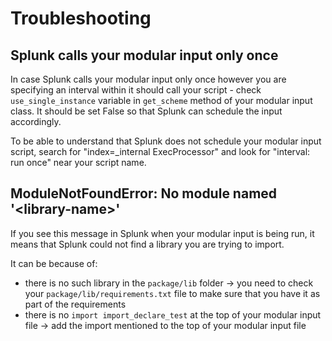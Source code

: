 # Troubleshooting

## Splunk calls your modular input only once

In case Splunk calls your modular input only once however you are
specifying an interval within it should call your script - check
`use_single_instance` variable in `get_scheme` method of your modular
input class. It should be set False so that Splunk can schedule the
input accordingly.

To be able to understand that Splunk does not schedule your modular
input script, search for "index=_internal ExecProcessor" and look for
"interval: run once" near your script name.

## ModuleNotFoundError: No module named '\<library-name\>'

If you see this message in Splunk when your modular input is being run, it means that Splunk could not find a library you are trying to import.

It can be because of:

* there is no such library in the `package/lib` folder -> you need to check your `package/lib/requirements.txt` file to make sure that you have it as part of the requirements
* there is no `import import_declare_test` at the top of your modular input file -> add the import mentioned to the top of your modular input file
